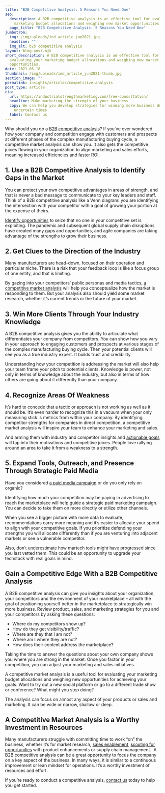 ```yaml
---
title: "B2B Competitive Analysis: 5 Reasons You Need One"
seo:
  description: A B2B competitive analysis is an effective tool for evaluating your
    marketing budget allocations and weighing new market opportunities.
  page_title: "B2B Competitive Analysis: 5 Reasons You Need One"
jumbotron:
  img: /img/uploads/ind_article_jun2021.jpg
  headline: ""
  img_alt: b2b competitive analysis
layout: blog-post.njk
short_description: A B2B competitive analysis is an effective tool for
  evaluating your marketing budget allocations and weighing new market
  opportunities.
date: 2021-06-18
thumbnail: /img/uploads/ind_article_jun2021-thumb.jpg
section_image: ""
permalink: insights/articles/competitive-analysis
post_type: article
cta:
  url: https://industrialstrengthmarketing.com/free-consultation/
  headline: Make marketing the strength of your business
  copy: We can help you develop strategies for winning more business during
    uncertain times
  label: Contact us
---
```

Why should you do a [B2B competitive analysis](https://www.buzzsprout.com/1056112/8493798-why-manufacturers-should-do-a-competitive-analysis)? If you've ever wondered how your company and competition engage with customers and prospects at different phases of the complex manufacturing buying cycle, a competitive market analysis can show you. It also gets the competitive juices flowing in your organization to align marketing and sales efforts, meaning increased efficiencies and faster ROI. 

## 1. Use a B2B Competitive Analysis to Identify Gaps in the Market

You can protect your own competitive advantages in areas of strength, and that is never a bad message to communicate to your key leaders and staff. Think of a B2B competitive analysis like a Venn diagram: you are identifying the intersection with your competitor with a goal of growing your portion at the expense of theirs.

[Identify opportunities](https://industrialstrengthmarketing.com/services/brand-strategy/) to seize that no one in your competitive set is exploiting. The pandemic and subsequent global supply chain disruptions have created many gaps and opportunities, and agile companies are taking advantage of the strengths to grow their business.

## 2. Get Clues to the Direction of the Industry

Many manufacturers are head-down, focused on their operation and particular niche. There is a risk that your feedback loop is like a focus group of one entity, and that is limiting.  

By gazing into your competitors’ public personas and media tactics, [a competitive market analysis](https://industrialmarketer.com/why-manufactuers-competitive-analysis/) will help you conceptualize how the market is responding to them. But your analysis also should yield some market research, whether it’s current trends or the future of your market.

## 3. Win More Clients Through Your Industry Knowledge

A B2B competitive analysis gives you the ability to articulate what differentiates your company from competitors. You can show how you vary in your approach to engaging customers and prospects at various stages of the complex manufacturing buying cycle. Then your potential clients will see you as a true industry expert. It builds trust and credibility.

Understanding how your competition is addressing the market will also help your team frame your pitch to potential clients. Knowledge is power, not only in terms of knowledge about the industry, but also in terms of how others are going about it differently than your company.

## 4. Recognize Areas Of Weakness

It’s hard to concede that a tactic or approach is not working as well as it should be. It’s even harder to recognize this in a vacuum when your only measuring stick is metrics from within your company. By identifying competitor strengths for companies in direct competition, a competitive market analysis will inspire your team to enhance your marketing and sales.

And arming them with industry and competitor insights and [actionable goals](https://industrialstrengthmarketing.com/services/analytics-and-insights/) will tap into their motivations and competitive juices. People love rallying around an area to take it from a weakness to a strength.

## 5. Expand Tools, Outreach, and Presence Through Strategic Paid Media

Have you considered [a paid media campaign](https://industrialstrengthmarketing.com/services/integrated-marketing/) or do you only rely on organic? 

Identifying how much your competition may be paying in advertising to reach the marketplace will help guide a strategic paid marketing campaign. You can decide to take them on more directly or utilize other channels. 

When you see a bigger picture with more data to evaluate, recommendations carry more meaning and it’s easier to allocate your spend to align with your competitive goals. If you prioritize defending your strengths you will allocate differently than if you are venturing into adjacent markets or see a vulnerable competitor. 

Also, don’t underestimate how martech tools might have progressed since you last vetted them. This could be an opportunity to upgrade your techstack with real goals in mind.

## Gain a Competitive Edge With a B2B Competitive Analysis

A B2B competitive analysis can give you insights about your organization, your competitors and the environment of your marketplace – all with the goal of positioning yourself better in the marketplace to strategically win more business. Review product, sales, and marketing strategies for you and your competitors by asking these questions:

* Where do my competitors show up?
* How do they get visibility/traffic?
* Where are they that I am not?
* Where am I where they are not?
* How does their content address the marketplace?

Taking the time to answer the questions about your own company shows you where you are strong in the market. Once you factor in your competition, you can adjust your marketing and sales initiatives.

A competitive market analysis is a useful tool for evaluating your marketing budget allocations and weighing new opportunities for achieving your goals. Want to try out a new social platform or go to a different trade show or conference? What might you stop doing?

The analysis can focus on almost any aspect of your products or sales and marketing. It can be wide or narrow, shallow or deep. 

## A Competitive Market Analysis is a Worthy Investment in Resources

Many manufacturers struggle with committing time to work “on” the business, whether it’s for market research, [sales enablement](https://industrialstrengthmarketing.com/services/sales-enablement/), [scouting for opportunities](https://industrialstrengthmarketing.com/insights/articles/manufacturing-marketing-scouting-opportunities/) with product enhancements or supply chain management.  A B2B competitive analysis can be a great opportunity to focus the company on a key aspect of the business. In many ways, it is similar to a continuous improvement or lean mindset for operations. It’s a worthy investment of resources and effort.

If you’re ready to conduct a competitive analysis, [contact us](https://industrialstrengthmarketing.com/free-consultation/) today to help you get started.